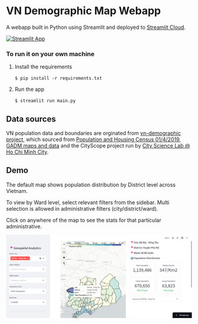 # VN Demographic Map Webapp 

A webapp built in Python using Streamlit and deployed to [Streamlit Cloud](https://streamlit.io/cloud).

[![Streamlit App](https://static.streamlit.io/badges/streamlit_badge_black_white.svg)](https://vn-demographic-map.streamlit.app/)

### To run it on your own machine

1. Install the requirements

   ```
   $ pip install -r requirements.txt
   ```

2. Run the app

   ```
   $ streamlit run main.py
   ```

## Data sources
VN population data and boundaries are orginated from [vn-demographic project](https://github.com/hgscarlette/vn-demographic), which sourced from [Population and Housing Census 01/4/2019](http://portal.thongke.gov.vn/khodulieudanso2019), [GADM maps and data](https://gadm.org) and the CityScope project run by [City Science Lab @ Ho Chi Minh City](https://www.media.mit.edu/projects/city-science-lab-ho-chi-minh-city/overview/).

## Demo
The default map shows population distribution by District level across Vietnam.

To view by Ward level, select relevant filters from the sidebar. Multi selection is allowed in administrative filters (city/district/ward).

Click on anywhere of the map to see the stats for that particular administrative.

![](https://github.com/hgscarlette/demographic-map-app/blob/main/app_demo.png)
